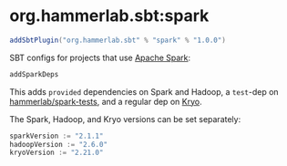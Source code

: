 # org.hammerlab.sbt:spark

```scala
addSbtPlugin("org.hammerlab.sbt" % "spark" % "1.0.0")
```

SBT configs for projects that use [Apache Spark](http://spark.apache.org/):

```scala
addSparkDeps
```

This adds `provided` dependencies on Spark and Hadoop, a `test`-dep on [hammerlab/spark-tests](https://github.com/hammerlab/spark-tests), and a regular dep on [Kryo](https://github.com/EsotericSoftware/kryo).

The Spark, Hadoop, and Kryo versions can be set separately:

```scala
sparkVersion := "2.1.1"
hadoopVersion := "2.6.0"
kryoVersion := "2.21.0"
```

